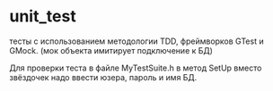 # unit_test
тесты с использованием методологии TDD, фреймворков GTest и GMock.
(мок объекта имитирует подключение к БД)

Для проверки теста в файле MyTestSuite.h в метод SetUp 
вместо звёздочек  надо ввести юзера, пароль и имя БД.
